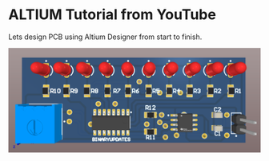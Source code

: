 # ALTIUM Tutorial from YouTube
Lets design PCB using Altium Designer from start to finish.

![alt text](https://github.com/binaryupdates/altium-tutorial/blob/main/ledsequencer.png)
